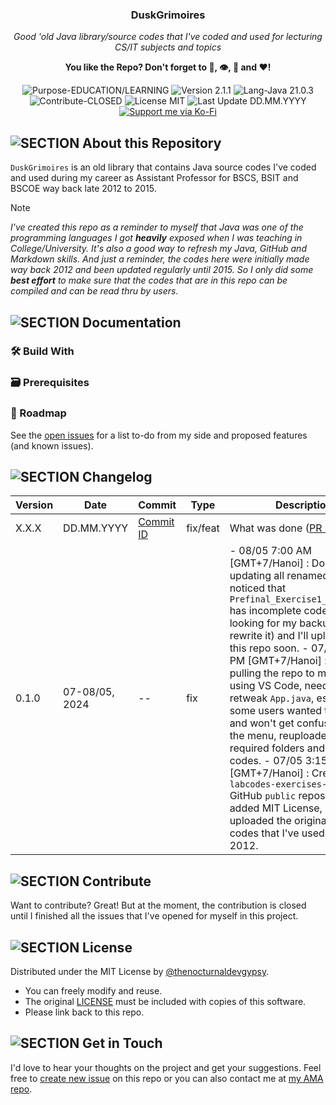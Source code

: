 <!-- <p align="center"><img src="/md_assets/octocat.gif" alt="Logo" width="130" height="130"></p> -->
<h3 align="center">DuskGrimoires</h3>
<p align="center"><em>Good 'old Java library/source codes that I've coded and used for lecturing CS/IT subjects and topics</em></p>
<p align="center"><strong>You like the Repo? Don't forget to 🌟, 👁️, 🔱 and ❤️!</strong></p>
<p align="center">
   <img src="https://img.shields.io/badge/Purpose-EDUCATION/LEARNING-%2300416a?logoColor=white&labelColor=%2300416a&color=%2324292e&textColor=white" alt="Purpose-EDUCATION/LEARNING">
   <img src="https://img.shields.io/badge/Version-2.1.1-%2300416a?logoColor=white&labelColor=%2300416a&color=%2324292e&textColor=white" alt="Version 2.1.1">
   <img src="https://img.shields.io/badge/Lang-Java%2021.0.3-%2300416a?logoColor=white&labelColor=%2300416a&color=%2324292e&textColor=white" alt="Lang-Java 21.0.3">
   <img src="https://img.shields.io/badge/Contribute-CLOSED-%2300416a?logoColor=white&labelColor=%2300416a&color=%2324292e&textColor=white" alt="Contribute-CLOSED">
   <img src="https://img.shields.io/badge/License-MIT-%2300416a?logoColor=white&labelColor=%2300416a&color=%2324292e&textColor=white" alt="License MIT">
   <img src="https://img.shields.io/badge/Last%20Update-DD.MM.YYYY-%2300416a?logoColor=white&labelColor=%2300416a&color=%2324292e&textColor=white" alt="Last Update DD.MM.YYYY">
   <a href="https://ko-fi.com/thenocturnaldevgypsy">
      <img src="https://img.shields.io/badge/Support%20me%20via%20Ko--Fi-%2300416a?logo=ko-fi&logoColor=white&color=%2300416a&textColor=white" alt="Support me via Ko-Fi">
   </a>
</p>

## ![SECTION About this Repository](https://img.shields.io/badge/❔-About%20this%20Repository-%2300416a?logoColor=white&labelColor=%2300416a&color=%2324292e&textColor=white)
`DuskGrimoires` is an old library that contains Java source codes I've coded and used during my career as Assistant Professor for BSCS, BSIT and BSCOE way back late 2012 to 2015.

> [!NOTE]
> *I've created this repo as a reminder to myself that Java was one of the programming languages I got **heavily** exposed when I was teaching in College/University. It's also a good way to refresh my Java, GitHub and Markdown skills. And just a reminder, the codes here were initially made way back 2012 and been updated regularly until 2015. So I only did some **best effort** to make sure that the codes that are in this repo can be compiled and can be read thru by users.*

## ![SECTION Documentation](https://img.shields.io/badge/📚-Documentation-%2300416a?logoColor=white&labelColor=%2300416a&color=%2324292e&textColor=white)

### 🛠️ Build With

### 🗃️ Prerequisites

### 🚧 Roadmap
See the [open issues](https://github.com/thenocturnaldevgypsy/duskgrimoires-java-lab-exercises/issues) for a list to-do from my side and proposed features (and known issues).

## ![SECTION Changelog](https://img.shields.io/badge/❕-Changelog-%2300416a?logoColor=white&labelColor=%2300416a&color=%2324292e&textColor=white)

| Version | Date | Commit | Type | Description |
| -- | -- | -- | -- | -- |
| X.X.X | DD.MM.YYYY | [Commit ID](https://www.github.com) | fix/feat | What was done ([PR ID](https://www.github.com)) |
| 0.1.0 | 07-08/05, 2024 | -- | fix | - 08/05 7:00 AM [GMT+7/Hanoi] : Done with updating all renamed classes, noticed that `Prefinal_Exercise1_Trees.java` has incomplete codes. Will be looking for my backup (or just rewrite it) and I'll upload it in this repo soon. - 07/05 10:42 PM [GMT+7/Hanoi] : Tried pulling the repo to my local unit using VS Code, need to retweak `App.java`, especially if some users wanted to try it out and won't get confused with the menu, reuploaded all required folders and source codes. - 07/05 3:15 PM [GMT+7/Hanoi] : Created `java-labcodes-exercises-dsaa` GitHub `public` repository, added MIT License, and uploaded the original Java codes that I've used way back 2012. |


## ![SECTION Contribute](https://img.shields.io/badge/🤝-Contribute-%2300416a?logoColor=white&labelColor=%2300416a&color=%2324292e&textColor=white)
Want to contribute? Great! But at the moment, the contribution is closed until I finished all the issues that I've opened for myself in this project.

## ![SECTION License](https://img.shields.io/badge/📑-License-%2300416a?logoColor=white&labelColor=%2300416a&color=%2324292e&textColor=white)
Distributed under the MIT License by [@thenocturnaldevgypsy](https://github.com/thenocturnaldevgypsy).
- You can freely modify and reuse.
- The original [LICENSE](LICENSE.md) must be included with copies of this software.
- Please link back to this repo. 

## ![SECTION Get in Touch](https://img.shields.io/badge/📭-Get%20in%20Touch-%2300416a?logoColor=white&labelColor=%2300416a&color=%2324292e&textColor=white)
I'd love to hear your thoughts on the project and get your suggestions. Feel free to [create new issue](https://github.com/thenocturnaldevgypsy/duskgrimoires-java-lab-exercises/issues/new) on this repo or you can also contact me at [my AMA repo](https://github.com/thenocturnaldevgypsy/ama-ask-me-anything).